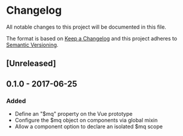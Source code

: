 # Changelog
All notable changes to this project will be documented in this file.

The format is based on [Keep a Changelog](http://keepachangelog.com/en/1.0.0/)
and this project adheres to [Semantic Versioning](http://semver.org/spec/v2.0.0.html).

## [Unreleased]

## 0.1.0 - 2017-06-25
### Added
- Define an "$mq" property on the Vue prototype
- Configure the $mq object on components via global mixin
- Allow a component option to declare an isolated $mq scope
